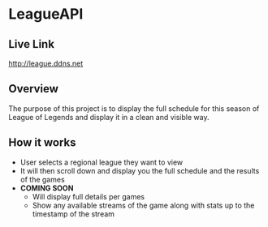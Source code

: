# LeagueAPI

## Live Link
http://league.ddns.net

## Overview

The purpose of this project is to display the full schedule for this season of League of Legends and display it in a clean and visible way.

## How it works

* User selects a regional league they want to view
* It will then scroll down and display you the full schedule and the results of the games
* **COMING SOON**
  * Will display full details per games
  * Show any available streams of the game along with stats up to the timestamp of the stream
